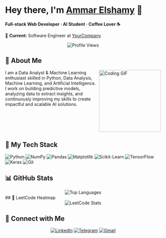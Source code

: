 # Hey there, I'm [Ammar Elshamy]([https://your-portfolio-link](https://github.com/ammarbelshamy)) 👋

**Full-stack Web Developer · AI Student · Coffee Lover ☕**

💼 **Current:** Software Engineer at [YourCompany](https://your-company-link)

<p align="center">
  <img src="https://komarev.com/ghpvc/?username=ammarbelshamy&style=for-the-badge" alt="Profile Views"/>
</p>

## 🚀 About Me

<img align="right" src="https://c.tenor.com/_DOBjnGspYAAAAAM/code-coding.gif" width="200" alt="Coding GIF"/>

I am a Data Analyst & Machine Learning enthusiast skilled in Python, Data Analysis, Machine Learning, and Artificial Intelligence. <br/>
I work on building predictive models, analyzing data to extract insights, and continuously improving my skills to create impactful and scalable AI solutions.

<br clear="right"/>

## 🔧 My Tech Stack

![Python](https://img.shields.io/badge/Python-3776AB?logo=python&logoColor=white)
![NumPy](https://img.shields.io/badge/NumPy-013243?logo=numpy&logoColor=white)
![Pandas](https://img.shields.io/badge/Pandas-150458?logo=pandas&logoColor=white)
![Matplotlib](https://img.shields.io/badge/Matplotlib-3776AB?logo=python&logoColor=white)
![Scikit-Learn](https://img.shields.io/badge/Scikit--Learn-F7931E?logo=scikit-learn&logoColor=white)
![TensorFlow](https://img.shields.io/badge/TensorFlow-FF6F00?logo=tensorflow&logoColor=white)
![Keras](https://img.shields.io/badge/Keras-D00000?logo=keras&logoColor=white)
![Git](https://img.shields.io/badge/Git-F05032?logo=git&logoColor=white)

## 📊 GitHub Stats

<div align="center">
  <img src="https://github-readme-stats.vercel.app/api/top-langs/?username=ammarbelshamy&layout=compact&theme=dark" alt="Top Languages"/>
</div>
## 🎯 LeetCode Heatmap

<div align="center">
  <img src="https://leetcard.jacoblin.cool/ammarbelshamy?theme=catppuccinMocha&font=Varta&ext=heatmap" alt="LeetCode Stats"/>
</div>


## 🔗 Connect with Me

<div align="center">
  
[![LinkedIn](https://img.shields.io/badge/LinkedIn-0077B5?style=for-the-badge&logo=linkedin&logoColor=white)](https://www.linkedin.com/in/ammar-elshamy-27958725a)
[![Telegram](https://img.shields.io/badge/Telegram-26A5E4?style=for-the-badge&logo=telegram&logoColor=white)](https://t.me/elshamy38)
[![Gmail](https://img.shields.io/badge/Gmail-D14836?style=for-the-badge&logo=gmail&logoColor=white)](mailto:elshamyammar38@gmail.com)

</div>
